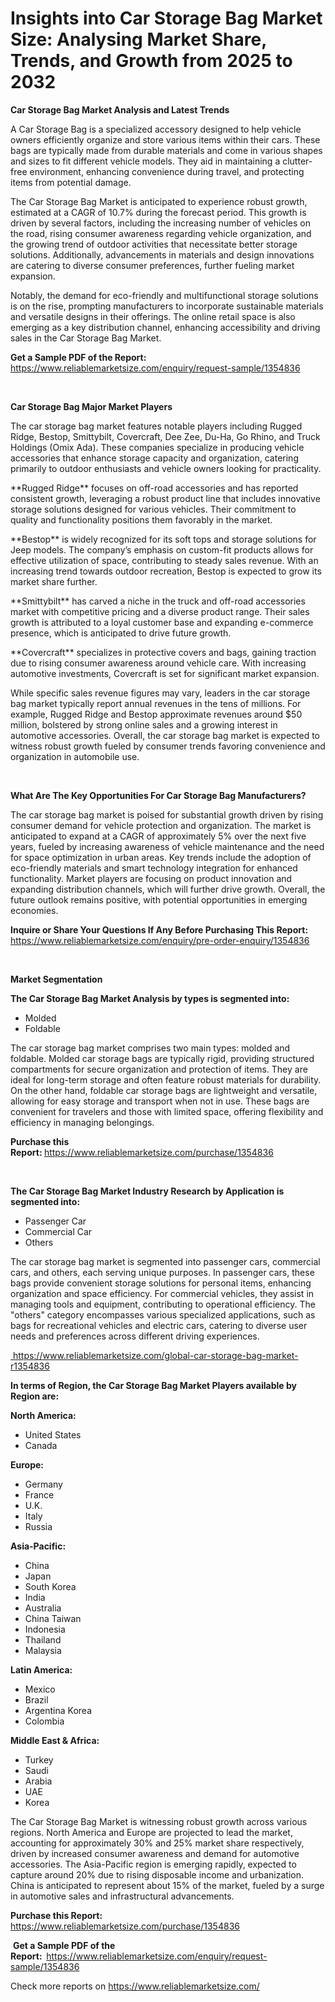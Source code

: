 <p><h1>Insights into Car Storage Bag Market Size: Analysing Market Share, Trends, and Growth from 2025 to 2032</h1></p><p><strong>Car Storage Bag Market Analysis and Latest Trends</strong></p>
<p><p>A Car Storage Bag is a specialized accessory designed to help vehicle owners efficiently organize and store various items within their cars. These bags are typically made from durable materials and come in various shapes and sizes to fit different vehicle models. They aid in maintaining a clutter-free environment, enhancing convenience during travel, and protecting items from potential damage.</p><p>The Car Storage Bag Market is anticipated to experience robust growth, estimated at a CAGR of 10.7% during the forecast period. This growth is driven by several factors, including the increasing number of vehicles on the road, rising consumer awareness regarding vehicle organization, and the growing trend of outdoor activities that necessitate better storage solutions. Additionally, advancements in materials and design innovations are catering to diverse consumer preferences, further fueling market expansion. </p><p>Notably, the demand for eco-friendly and multifunctional storage solutions is on the rise, prompting manufacturers to incorporate sustainable materials and versatile designs in their offerings. The online retail space is also emerging as a key distribution channel, enhancing accessibility and driving sales in the Car Storage Bag Market.</p></p>
<p><strong>Get a Sample PDF of the Report:&nbsp;</strong> <a href="https://www.reliablemarketsize.com/enquiry/request-sample/1354836?utm_campaign=2733&utm_medium=2&utm_source=Github&utm_content=ia&utm_term=30032025&utm_id=car-storage-bag">https://www.reliablemarketsize.com/enquiry/request-sample/1354836</a></p>
<p>&nbsp;</p>
<p><strong>Car Storage Bag Major Market Players</strong></p>
<p><p>The car storage bag market features notable players including Rugged Ridge, Bestop, Smittybilt, Covercraft, Dee Zee, Du-Ha, Go Rhino, and Truck Holdings (Omix Ada). These companies specialize in producing vehicle accessories that enhance storage capacity and organization, catering primarily to outdoor enthusiasts and vehicle owners looking for practicality.</p><p>**Rugged Ridge** focuses on off-road accessories and has reported consistent growth, leveraging a robust product line that includes innovative storage solutions designed for various vehicles. Their commitment to quality and functionality positions them favorably in the market.</p><p>**Bestop** is widely recognized for its soft tops and storage solutions for Jeep models. The company’s emphasis on custom-fit products allows for effective utilization of space, contributing to steady sales revenue. With an increasing trend towards outdoor recreation, Bestop is expected to grow its market share further.</p><p>**Smittybilt** has carved a niche in the truck and off-road accessories market with competitive pricing and a diverse product range. Their sales growth is attributed to a loyal customer base and expanding e-commerce presence, which is anticipated to drive future growth.</p><p>**Covercraft** specializes in protective covers and bags, gaining traction due to rising consumer awareness around vehicle care. With increasing automotive investments, Covercraft is set for significant market expansion.</p><p>While specific sales revenue figures may vary, leaders in the car storage bag market typically report annual revenues in the tens of millions. For example, Rugged Ridge and Bestop approximate revenues around $50 million, bolstered by strong online sales and a growing interest in automotive accessories. Overall, the car storage bag market is expected to witness robust growth fueled by consumer trends favoring convenience and organization in automobile use. </p></p>
<p>&nbsp;</p>
<p><strong>What Are The Key Opportunities For Car Storage Bag Manufacturers?</strong></p>
<p><p>The car storage bag market is poised for substantial growth driven by rising consumer demand for vehicle protection and organization. The market is anticipated to expand at a CAGR of approximately 5% over the next five years, fueled by increasing awareness of vehicle maintenance and the need for space optimization in urban areas. Key trends include the adoption of eco-friendly materials and smart technology integration for enhanced functionality. Market players are focusing on product innovation and expanding distribution channels, which will further drive growth. Overall, the future outlook remains positive, with potential opportunities in emerging economies.</p></p>
<p><strong>Inquire or Share Your Questions If Any Before Purchasing This Report:</strong> <a href="https://www.reliablemarketsize.com/enquiry/pre-order-enquiry/1354836?utm_campaign=2733&utm_medium=2&utm_source=Github&utm_content=ia&utm_term=30032025&utm_id=car-storage-bag">https://www.reliablemarketsize.com/enquiry/pre-order-enquiry/1354836</a></p>
<p>&nbsp;</p>
<p><strong>Market Segmentation</strong></p>
<p><strong>The Car Storage Bag Market Analysis by types is segmented into:</strong></p>
<p><ul><li>Molded</li><li>Foldable</li></ul></p>
<p><p>The car storage bag market comprises two main types: molded and foldable. Molded car storage bags are typically rigid, providing structured compartments for secure organization and protection of items. They are ideal for long-term storage and often feature robust materials for durability. On the other hand, foldable car storage bags are lightweight and versatile, allowing for easy storage and transport when not in use. These bags are convenient for travelers and those with limited space, offering flexibility and efficiency in managing belongings.</p></p>
<p><strong>Purchase this Report:&nbsp;</strong><a href="https://www.reliablemarketsize.com/purchase/1354836?utm_campaign=2733&utm_medium=2&utm_source=Github&utm_content=ia&utm_term=30032025&utm_id=car-storage-bag">https://www.reliablemarketsize.com/purchase/1354836</a></p>
<p>&nbsp;</p>
<p><strong>The Car Storage Bag Market Industry Research by Application is segmented into:</strong></p>
<p><ul><li>Passenger Car</li><li>Commercial Car</li><li>Others</li></ul></p>
<p><p>The car storage bag market is segmented into passenger cars, commercial cars, and others, each serving unique purposes. In passenger cars, these bags provide convenient storage solutions for personal items, enhancing organization and space efficiency. For commercial vehicles, they assist in managing tools and equipment, contributing to operational efficiency. The "others" category encompasses various specialized applications, such as bags for recreational vehicles and electric cars, catering to diverse user needs and preferences across different driving experiences.</p></p>
<p><a href="https://www.reliablemarketsize.com/global-car-storage-bag-market-r1354836?utm_campaign=2733&utm_medium=2&utm_source=Github&utm_content=ia&utm_term=30032025&utm_id=car-storage-bag">&nbsp;https://www.reliablemarketsize.com/global-car-storage-bag-market-r1354836</a></p>
<p><strong>In terms of Region, the Car Storage Bag Market Players available by Region are:</strong></p>
<p>
    <p> <strong> North America: </strong>
        <ul>
            <li>United States</li>
            <li>Canada</li>
        </ul>
        </p> 
    <p> <strong> Europe: </strong>
        <ul>
            <li>Germany</li>
            <li>France</li>
            <li>U.K.</li>
            <li>Italy</li>
            <li>Russia</li>
        </ul>
        </p> 
    <p> <strong> Asia-Pacific: </strong>
        <ul>
            <li>China</li>
            <li>Japan</li>
            <li>South Korea</li>
            <li>India</li>
            <li>Australia</li>
            <li>China Taiwan</li>
            <li>Indonesia</li>
            <li>Thailand</li>
            <li>Malaysia</li>
        </ul>
        </p> 
    <p> <strong> Latin America: </strong>
        <ul>
            <li>Mexico</li>
            <li>Brazil</li>
            <li>Argentina Korea</li>
            <li>Colombia</li>
        </ul>
        </p> 
    <p> <strong> Middle East & Africa: </strong>
        <ul>
            <li>Turkey</li>
            <li>Saudi</li>
            <li>Arabia</li>
            <li>UAE</li>
            <li>Korea</li>
        </ul>
    </p>
    </p>
<p><p>The Car Storage Bag Market is witnessing robust growth across various regions. North America and Europe are projected to lead the market, accounting for approximately 30% and 25% market share respectively, driven by increased consumer awareness and demand for automotive accessories. The Asia-Pacific region is emerging rapidly, expected to capture around 20% due to rising disposable income and urbanization. China is anticipated to represent about 15% of the market, fueled by a surge in automotive sales and infrastructural advancements.</p></p>
<p><strong>Purchase this Report: </strong><a href="https://www.reliablemarketsize.com/purchase/1354836?utm_campaign=2733&utm_medium=2&utm_source=Github&utm_content=ia&utm_term=30032025&utm_id=car-storage-bag">https://www.reliablemarketsize.com/purchase/1354836</a></p>
<p>&nbsp;<strong>Get a Sample PDF of the Report:&nbsp;&nbsp;</strong><a href="https://www.reliablemarketsize.com/enquiry/request-sample/1354836?utm_campaign=2733&utm_medium=2&utm_source=Github&utm_content=ia&utm_term=30032025&utm_id=car-storage-bag">https://www.reliablemarketsize.com/enquiry/request-sample/1354836</a></p>
<p><strong></strong></p>
<p>Check more reports on <a href="https://www.reliablemarketsize.com/?utm_campaign=2733&utm_medium=2&utm_source=Github&utm_content=ia&utm_term=30032025&utm_id=car-storage-bag">https://www.reliablemarketsize.com/</a></p>